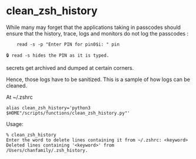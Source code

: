 # clean_zsh_history

While many may forget that the applications taking in passcodes should ensure that the history, trace, logs and monitors do not log the passcodes :
```
	read -s -p "Enter PIN for pin0$i: " pin

🔒 read -s hides the PIN as it is typed.
```

secrets get archived and dumped at certain corners. 

Hence, those logs have to be sanitized. 
This is a sample of how logs can be cleaned. 

At ~/.zshrc
```
alias clean_zsh_history='python3 $HOME"/scripts/functions/clean_zsh_history.py"'
```

Usage:
```
% clean_zsh_history
Enter the word to delete lines containing it from ~/.zshrc: <keyword>
Deleted lines containing '<keyword>' from /Users/chanfamily/.zsh_history.
```

